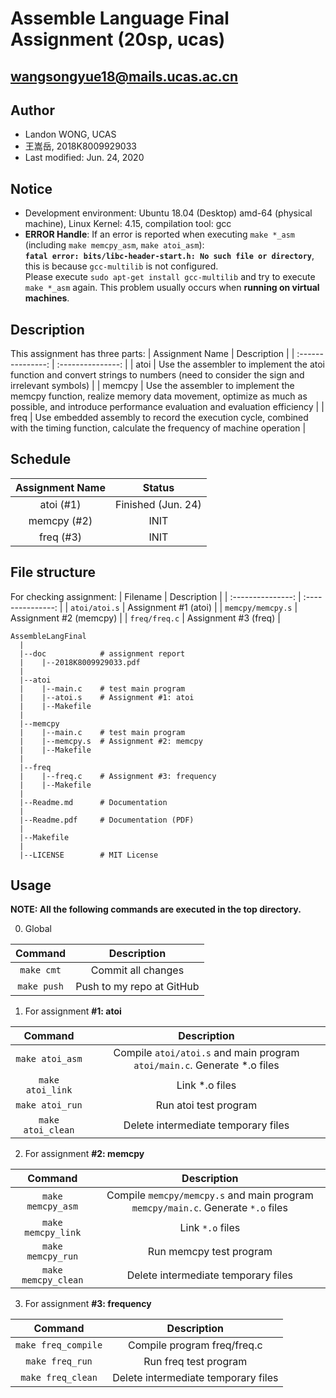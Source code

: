 # Assemble Language Final Assignment (20sp, ucas)
## wangsongyue18@mails.ucas.ac.cn
## Author
* Landon WONG, UCAS
* 王嵩岳, 2018K8009929033
* Last modified: Jun. 24, 2020
## Notice
* Development environment: Ubuntu 18.04 (Desktop) amd-64 (physical machine), Linux Kernel: 4.15, compilation tool: gcc
* **ERROR Handle**: If an error is reported when executing `make *_asm` (including `make memcpy_asm`, `make atoi_asm`):\
**`fatal error: bits/libc-header-start.h: No such file or directory`**, this is because `gcc-multilib` is not configured.\
Please execute `sudo apt-get install gcc-multilib` and try to execute `make *_asm` again. This problem usually occurs when **running on virtual machines**.
## Description
This assignment has three parts:
| Assignment Name | Description |
| :---------------: | :---------------: |
| atoi | Use the assembler to implement the atoi function and convert strings to numbers (need to consider the sign and irrelevant symbols) |
| memcpy | Use the assembler to implement the memcpy function, realize memory data movement, optimize as much as possible, and introduce performance evaluation and evaluation efficiency |
| freq | Use embedded assembly to record the execution cycle, combined with the timing function, calculate the frequency of machine operation |
## Schedule
| Assignment Name | Status |
| :---------------: | :---------------: |
| atoi (#1) | Finished (Jun. 24) |
| memcpy (#2) | INIT |
| freq (#3) | INIT |
## File structure
For checking assignment:
| Filename | Description |
| :---------------: | :---------------: |
| `atoi/atoi.s` | Assignment #1 (atoi) |
| `memcpy/memcpy.s` | Assignment #2 (memcpy) |
| `freq/freq.c` | Assignment #3 (freq) |
```
AssembleLangFinal
  |
  |--doc            # assignment report
  |    |--2018K8009929033.pdf
  |
  |--atoi
  |    |--main.c    # test main program
  |    |--atoi.s    # Assignment #1: atoi
  |    |--Makefile
  |
  |--memcpy
  |    |--main.c    # test main program
  |    |--memcpy.s  # Assignment #2: memcpy
  |    |--Makefile
  | 
  |--freq
  |    |--freq.c    # Assignment #3: frequency
  |    |--Makefile
  |
  |--Readme.md      # Documentation
  |
  |--Readme.pdf     # Documentation (PDF)
  |
  |--Makefile
  |
  |--LICENSE        # MIT License
```
## Usage
**NOTE: All the following commands are executed in the top directory.**

0. Global

| Command | Description |
| :---------------: | :---------------: |
| `make cmt` | Commit all changes |
| `make push` | Push to my repo at GitHub |

1. For assignment **#1: atoi**

| Command | Description |
| :---------------: | :---------------: |
| `make atoi_asm` | Compile `atoi/atoi.s` and main program `atoi/main.c`. Generate *.o files |
| `make atoi_link` | Link *.o files |
| `make atoi_run` | Run atoi test program |
| `make atoi_clean` | Delete intermediate temporary files |

2. For assignment **#2: memcpy**

| Command | Description |
| :---------------: | :---------------: |
| `make memcpy_asm` | Compile `memcpy/memcpy.s` and main program `memcpy/main.c`. Generate `*.o` files |
| `make memcpy_link` | Link `*.o` files |
| `make memcpy_run` | Run memcpy test program |
| `make memcpy_clean` | Delete intermediate temporary files |
3. For assignment **#3: frequency**

| Command | Description |
| :---------------: | :---------------: |
| `make freq_compile` | Compile program freq/freq.c |
| `make freq_run` | Run freq test program |
| `make freq_clean` | Delete intermediate temporary files |
